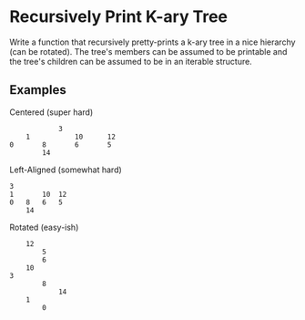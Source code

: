 # Recursively Print K-ary Tree
Write a function that recursively pretty-prints a k-ary tree in a nice hierarchy (can be rotated). The tree's members can be assumed to be printable and the tree's children can be assumed to be in an iterable structure.

## Examples
Centered (super hard)
```
            3
    1           10      12
0       8       6       5
        14
```

Left-Aligned (somewhat hard)
```
3
1       10  12
0   8   6   5
    14
```

Rotated (easy-ish)
```
    12
        5
        6
    10
3
        8
            14
    1
        0
```